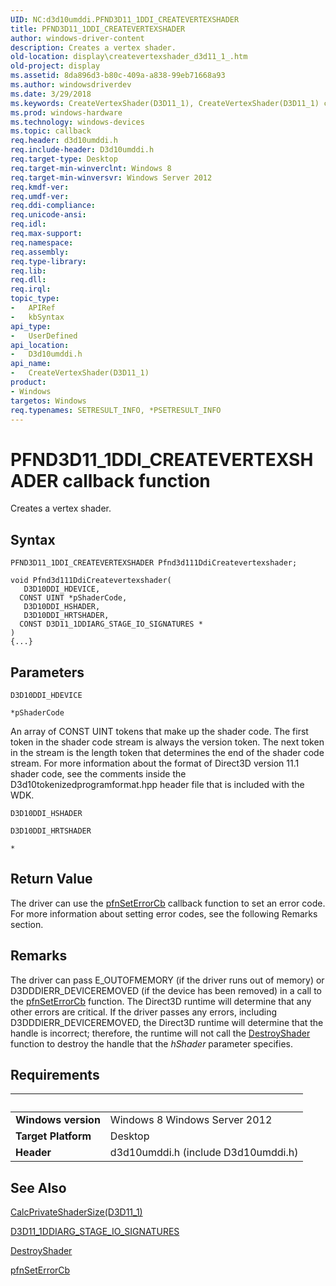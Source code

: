 ```yaml
---
UID: NC:d3d10umddi.PFND3D11_1DDI_CREATEVERTEXSHADER
title: PFND3D11_1DDI_CREATEVERTEXSHADER
author: windows-driver-content
description: Creates a vertex shader.
old-location: display\createvertexshader_d3d11_1_.htm
old-project: display
ms.assetid: 8da896d3-b80c-409a-a838-99eb71668a93
ms.author: windowsdriverdev
ms.date: 3/29/2018
ms.keywords: CreateVertexShader(D3D11_1), CreateVertexShader(D3D11_1) callback function [Display Devices], PFND3D11_1DDI_CREATEVERTEXSHADER, d3d10umddi/CreateVertexShader(D3D11_1), display.createvertexshader_d3d11_1_, display.pfncreatevertexshader
ms.prod: windows-hardware
ms.technology: windows-devices
ms.topic: callback
req.header: d3d10umddi.h
req.include-header: D3d10umddi.h
req.target-type: Desktop
req.target-min-winverclnt: Windows 8
req.target-min-winversvr: Windows Server 2012
req.kmdf-ver: 
req.umdf-ver: 
req.ddi-compliance: 
req.unicode-ansi: 
req.idl: 
req.max-support: 
req.namespace: 
req.assembly: 
req.type-library: 
req.lib: 
req.dll: 
req.irql: 
topic_type:
-	APIRef
-	kbSyntax
api_type:
-	UserDefined
api_location:
-	D3d10umddi.h
api_name:
-	CreateVertexShader(D3D11_1)
product:
- Windows
targetos: Windows
req.typenames: SETRESULT_INFO, *PSETRESULT_INFO
---
```



# PFND3D11_1DDI_CREATEVERTEXSHADER callback function
Creates a vertex shader.

## Syntax

```
PFND3D11_1DDI_CREATEVERTEXSHADER Pfnd3d111DdiCreatevertexshader;

void Pfnd3d111DdiCreatevertexshader(
   D3D10DDI_HDEVICE,
  CONST UINT *pShaderCode,
   D3D10DDI_HSHADER,
   D3D10DDI_HRTSHADER,
  CONST D3D11_1DDIARG_STAGE_IO_SIGNATURES *
)
{...}
```

## Parameters

`D3D10DDI_HDEVICE`



`*pShaderCode`

An array of CONST UINT tokens that make up the shader code. The first token in the shader code stream is always the version token. The next token in the stream is the length token that determines the end of the shader code stream. For more information about the format of Direct3D version 11.1 shader code, see the comments inside the D3d10tokenizedprogramformat.hpp header file that is included with the WDK.

`D3D10DDI_HSHADER`



`D3D10DDI_HRTSHADER`



`*`




## Return Value

The driver can use the <a href="https://msdn.microsoft.com/968b04a7-8869-410c-a6fc-83d57726858f">pfnSetErrorCb</a> callback function to set an error code. For more information about setting error codes, see the following Remarks section.

## Remarks

The driver can pass E_OUTOFMEMORY (if the driver runs out of memory) or D3DDDIERR_DEVICEREMOVED (if the device has been removed) in a call to the <a href="https://msdn.microsoft.com/968b04a7-8869-410c-a6fc-83d57726858f">pfnSetErrorCb</a> function. The Direct3D runtime will determine that any other errors are critical. If the driver passes any errors, including D3DDDIERR_DEVICEREMOVED, the Direct3D runtime will determine that the handle is incorrect; therefore, the runtime will not call the <a href="https://msdn.microsoft.com/51a3e5aa-0f17-49a6-824d-7cfe8e0a1ded">DestroyShader</a> function to destroy the handle that the <i>hShader</i> parameter specifies.

## Requirements
| &nbsp; | &nbsp; |
| ---- |:---- |
| **Windows version** | Windows 8 Windows Server 2012 |
| **Target Platform** | Desktop |
| **Header** | d3d10umddi.h (include D3d10umddi.h) |

## See Also

<a href="https://msdn.microsoft.com/e23c267f-41df-47a6-ae43-3bbcb48fd300">CalcPrivateShaderSize(D3D11_1)</a>



<a href="https://msdn.microsoft.com/library/windows/hardware/hh406324">D3D11_1DDIARG_STAGE_IO_SIGNATURES</a>



<a href="https://msdn.microsoft.com/51a3e5aa-0f17-49a6-824d-7cfe8e0a1ded">DestroyShader</a>



<a href="https://msdn.microsoft.com/968b04a7-8869-410c-a6fc-83d57726858f">pfnSetErrorCb</a>